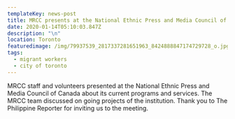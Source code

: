 ```yaml
---
templateKey: news-post
title: MRCC presents at the National Ethnic Press and Media Council of Canada
date: 2020-01-14T05:10:03.847Z
description: "\n"
location: Toronto
featuredimage: /img/79937539_2817337281651963_8424888847174729728_o.jpg
tags:
  - migrant workers
  - city of toronto
---
```

MRCC staff and volunteers presented at the National Ethnic Press and Media Council of Canada about its current programs and services. The MRCC team discussed on going projects of the institution. Thank you to The Philippine Reporter for inviting us to the meeting.